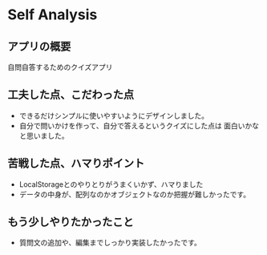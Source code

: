 # Self Analysis

## アプリの概要
自問自答するためのクイズアプリ

## 工夫した点、こだわった点
- できるだけシンプルに使いやすいようにデザインしました。
- 自分で問いかけを作って、自分で答えるというクイズにした点は 
面白いかなと思いました。

## 苦戦した点、ハマりポイント
- LocalStorageとのやりとりがうまくいかず、ハマりました
- データの中身が、配列なのかオブジェクトなのか把握が難しかったです。

## もう少しやりたかったこと
- 質問文の追加や、編集までしっかり実装したかったです。
